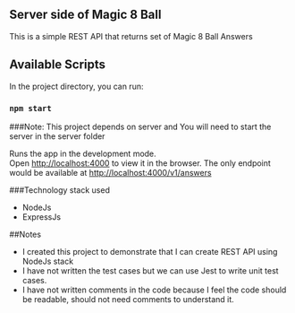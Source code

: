 ## Server side of Magic 8 Ball
This is a simple REST API that returns set of Magic 8 Ball Answers

## Available Scripts
In the project directory, you can run:

### `npm start`
###Note: This project depends on server and You will need to start the server in the server folder

Runs the app in the development mode.<br>
Open [http://localhost:4000](http://localhost:4000) to view it in the browser.
The only endpoint would be available at [http://localhost:4000/v1/answers](http://localhost:4000/answers)

###Technology stack used
- NodeJs
- ExpressJs

##Notes
- I created this project to demonstrate that I can create REST API using NodeJs stack
- I have not written the test cases but we can use Jest to write unit test cases. 
- I have not written comments in the code because I feel the code should be readable, should not need comments to understand it. 

